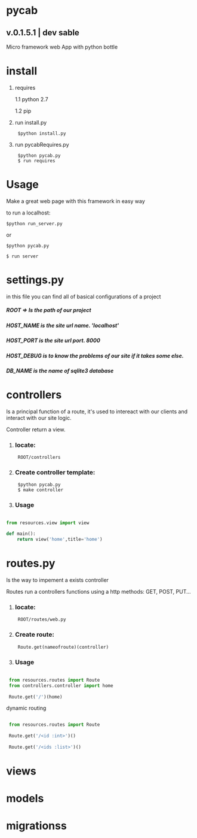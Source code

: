 # pycab
## v.0.1.5.1 | dev sable
Micro framework web App with python bottle

# install

1. requires

    1.1 python 2.7

    1.2 pip

2. run install.py

        $python install.py

3. run pycabRequires.py

        $python pycab.py
        $ run requires



# Usage

Make a great web page with this framework in easy way

to run a localhost:

    $python run_server.py

or

    $python pycab.py

    $ run server

# settings.py

in this file you can find all of basical configurations of a project

##### ROOT => Is the path of our project

##### HOST_NAME is the site url name. 'localhost'
  
##### HOST_PORT is the site url port. 8000

##### HOST_DEBUG is to know the problems of our site if it takes some else.

##### DB_NAME is the name of sqlite3 database




# controllers

Is a principal function of a route, it's used to intereact with 
our clients and interact with our site logic. 

Controller return a view.

1. ### locate:

        ROOT/controllers
    
2. ### Create controller template:

        $python pycab.py    
        $ make controller
        
3. ### Usage
```python

from resources.view import view
     
def main():
    return view('home',title='home')
```

# routes.py

Is the way to impement a exists controller 

Routes run a controllers functions using a http methods: GET, POST, PUT...

1. ### locate:

        ROOT/routes/web.py
    
2. ### Create route:

        Route.get(nameofroute)(controller)
        
        
        
3. ### Usage
 ```python
    
  from resources.routes import Route
  from controllers.controller import home
           
  Route.get('/')(home)
  ```
  
  dynamic routing
 ```python
   
  from resources.routes import Route
    
  Route.get('/<id :int>')()
  
  Route.get('/<ids :list>')()
 ```
  


# views

# models

# migrationss






